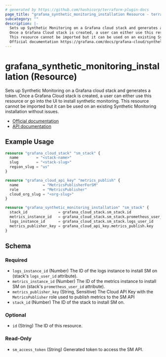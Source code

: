 ```yaml
---
# generated by https://github.com/hashicorp/terraform-plugin-docs
page_title: "grafana_synthetic_monitoring_installation Resource - terraform-provider-grafana"
subcategory: ""
description: |-
  Sets up Synthetic Monitoring on a Grafana cloud stack and generates a token.
  Once a Grafana Cloud stack is created, a user can either use this resource or go into the UI to install synthetic monitoring.
  This resource cannot be imported but it can be used on an existing Synthetic Monitoring installation without issues.
  Official documentation https://grafana.com/docs/grafana-cloud/synthetic-monitoring/installation/API documentation https://github.com/grafana/synthetic-monitoring-api-go-client/blob/main/docs/API.md#apiv1registerinstall
---
```


# grafana_synthetic_monitoring_installation (Resource)

Sets up Synthetic Monitoring on a Grafana cloud stack and generates a token. 
Once a Grafana Cloud stack is created, a user can either use this resource or go into the UI to install synthetic monitoring.
This resource cannot be imported but it can be used on an existing Synthetic Monitoring installation without issues.

* [Official documentation](https://grafana.com/docs/grafana-cloud/synthetic-monitoring/installation/)
* [API documentation](https://github.com/grafana/synthetic-monitoring-api-go-client/blob/main/docs/API.md#apiv1registerinstall)

## Example Usage

```terraform
resource "grafana_cloud_stack" "sm_stack" {
  name        = "<stack-name>"
  slug        = "<stack-slug>"
  region_slug = "us"
}

resource "grafana_cloud_api_key" "metrics_publish" {
  name           = "MetricsPublisherForSM"
  role           = "MetricsPublisher"
  cloud_org_slug = "<org-slug>"
}

resource "grafana_synthetic_monitoring_installation" "sm_stack" {
  stack_id              = grafana_cloud_stack.sm_stack.id
  metrics_instance_id   = grafana_cloud_stack.sm_stack.prometheus_user_id
  logs_instance_id      = grafana_cloud_stack.sm_stack.logs_user_id
  metrics_publisher_key = grafana_cloud_api_key.metrics_publish.key
}
```

<!-- schema generated by tfplugindocs -->
## Schema

### Required

- `logs_instance_id` (Number) The ID of the logs instance to install SM on (stack's `logs_user_id` attribute).
- `metrics_instance_id` (Number) The ID of the metrics instance to install SM on (stack's `prometheus_user_id` attribute).
- `metrics_publisher_key` (String, Sensitive) The Cloud API Key with the `MetricsPublisher` role used to publish metrics to the SM API
- `stack_id` (Number) The ID of the stack to install SM on.

### Optional

- `id` (String) The ID of this resource.

### Read-Only

- `sm_access_token` (String) Generated token to access the SM API.


